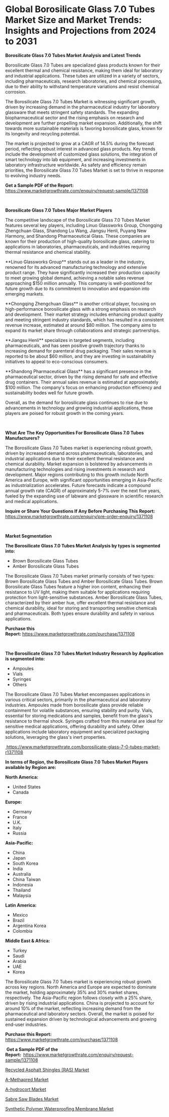 <p><h1>Global Borosilicate Glass 7.0 Tubes Market Size and Market Trends: Insights and Projections from 2024 to 2031</h1></p><p><strong>Borosilicate Glass 7.0 Tubes Market Analysis and Latest Trends</strong></p>
<p><p>Borosilicate Glass 7.0 Tubes are specialized glass products known for their excellent thermal and chemical resistance, making them ideal for laboratory and industrial applications. These tubes are utilized in a variety of sectors, including pharmaceuticals, research laboratories, and chemical processing, due to their ability to withstand temperature variations and resist chemical corrosion.</p><p>The Borosilicate Glass 7.0 Tubes Market is witnessing significant growth, driven by increasing demand in the pharmaceutical industry for laboratory glassware that meets stringent safety standards. The expanding biopharmaceutical sector and the rising emphasis on research and development are further propelling market expansion. Additionally, the shift towards more sustainable materials is favoring borosilicate glass, known for its longevity and recycling potential.</p><p>The market is projected to grow at a CAGR of 14.5% during the forecast period, reflecting robust interest in advanced glass products. Key trends include the development of customized glass solutions, the integration of smart technology into lab equipment, and increasing investments in laboratory infrastructure worldwide. As safety and efficiency remain priorities, the Borosilicate Glass 7.0 Tubes Market is set to thrive in response to evolving industry needs.</p></p>
<p><strong>Get a Sample PDF of the Report:&nbsp;</strong> <a href="https://www.marketgrowthrate.com/enquiry/request-sample/1371108">https://www.marketgrowthrate.com/enquiry/request-sample/1371108</a></p>
<p>&nbsp;</p>
<p><strong>Borosilicate Glass 7.0 Tubes Major Market Players</strong></p>
<p><p>The competitive landscape of the Borosilicate Glass 7.0 Tubes Market features several key players, including Linuo Glassworks Group, Chongqing Zhengchuan Glass, Shandong Lu Wang, Jiangsu Henli, Puyang New Harmony, and Shandong Pharmaceutical Glass. These companies are known for their production of high-quality borosilicate glass, catering to applications in laboratories, pharmaceuticals, and industries requiring thermal resistance and chemical stability.</p><p>**Linuo Glassworks Group** stands out as a leader in the industry, renowned for its advanced manufacturing technology and extensive product range. They have significantly increased their production capacity to meet growing global demand, achieving a notable sales revenue approaching $150 million annually. This company is well-positioned for future growth due to its commitment to innovation and expansion into emerging markets.</p><p>**Chongqing Zhengchuan Glass** is another critical player, focusing on high-performance borosilicate glass with a strong emphasis on research and development. Their market strategy includes enhancing product quality and meeting stringent industry standards, which has resulted in a consistent revenue increase, estimated at around $80 million. The company aims to expand its market share through collaborations and strategic partnerships.</p><p>**Jiangsu Henli** specializes in targeted segments, including pharmaceuticals, and has seen positive growth trajectory thanks to increasing demand for parenteral drug packaging. Their sales revenue is reported to be about $60 million, and they are investing in sustainability initiatives to appeal to eco-conscious consumers.</p><p>**Shandong Pharmaceutical Glass** has a significant presence in the pharmaceutical sector, driven by the rising demand for safe and effective drug containers. Their annual sales revenue is estimated at approximately $100 million. The company's focus on enhancing production efficiency and sustainability bodes well for future growth.</p><p>Overall, as the demand for borosilicate glass continues to rise due to advancements in technology and growing industrial applications, these players are poised for robust growth in the coming years.</p></p>
<p>&nbsp;</p>
<p><strong>What Are The Key Opportunities For Borosilicate Glass 7.0 Tubes Manufacturers?</strong></p>
<p><p>The Borosilicate Glass 7.0 Tubes market is experiencing robust growth, driven by increased demand across pharmaceuticals, laboratories, and industrial applications due to their excellent thermal resistance and chemical durability. Market expansion is bolstered by advancements in manufacturing technologies and rising investments in research and development. Major regions contributing to this growth include North America and Europe, with significant opportunities emerging in Asia-Pacific as industrialization accelerates. Future forecasts indicate a compound annual growth rate (CAGR) of approximately 5-7% over the next five years, fueled by the expanding use of labware and glassware in scientific research and medical applications.</p></p>
<p><strong>Inquire or Share Your Questions If Any Before Purchasing This Report:</strong> <a href="https://www.marketgrowthrate.com/enquiry/pre-order-enquiry/1371108">https://www.marketgrowthrate.com/enquiry/pre-order-enquiry/1371108</a></p>
<p>&nbsp;</p>
<p><strong>Market Segmentation</strong></p>
<p><strong>The Borosilicate Glass 7.0 Tubes Market Analysis by types is segmented into:</strong></p>
<p><ul><li>Brown Borosilicate Glass Tubes</li><li>Amber Borosilicate Glass Tubes</li></ul></p>
<p><p>The Borosilicate Glass 7.0 Tubes market primarily consists of two types: Brown Borosilicate Glass Tubes and Amber Borosilicate Glass Tubes. Brown Borosilicate Glass Tubes feature a higher iron content, enhancing their resistance to UV light, making them suitable for applications requiring protection from light-sensitive substances. Amber Borosilicate Glass Tubes, characterized by their amber hue, offer excellent thermal resistance and chemical durability, ideal for storing and transporting sensitive chemicals and pharmaceuticals. Both types ensure durability and safety in various applications.</p></p>
<p><strong>Purchase this Report:&nbsp;</strong><a href="https://www.marketgrowthrate.com/purchase/1371108">https://www.marketgrowthrate.com/purchase/1371108</a></p>
<p>&nbsp;</p>
<p><strong>The Borosilicate Glass 7.0 Tubes Market Industry Research by Application is segmented into:</strong></p>
<p><ul><li>Ampoules</li><li>Vials</li><li>Syringes</li><li>Others</li></ul></p>
<p><p>The Borosilicate Glass 7.0 Tubes Market encompasses applications in various critical sectors, primarily in the pharmaceutical and laboratory industries. Ampoules made from borosilicate glass provide reliable containment for volatile substances, ensuring stability and purity. Vials, essential for storing medications and samples, benefit from the glass's resistance to thermal shock. Syringes crafted from this material are ideal for sensitive medical applications, offering durability and safety. Other applications include laboratory equipment and specialized packaging solutions, leveraging the glass's inert properties.</p></p>
<p><a href="https://www.marketgrowthrate.com/borosilicate-glass-7-0-tubes-market-r1371108">&nbsp;https://www.marketgrowthrate.com/borosilicate-glass-7-0-tubes-market-r1371108</a></p>
<p><strong>In terms of Region, the Borosilicate Glass 7.0 Tubes Market Players available by Region are:</strong></p>
<p>
    <p> <strong> North America: </strong>
        <ul>
            <li>United States</li>
            <li>Canada</li>
        </ul>
        </p> 
    <p> <strong> Europe: </strong>
        <ul>
            <li>Germany</li>
            <li>France</li>
            <li>U.K.</li>
            <li>Italy</li>
            <li>Russia</li>
        </ul>
        </p> 
    <p> <strong> Asia-Pacific: </strong>
        <ul>
            <li>China</li>
            <li>Japan</li>
            <li>South Korea</li>
            <li>India</li>
            <li>Australia</li>
            <li>China Taiwan</li>
            <li>Indonesia</li>
            <li>Thailand</li>
            <li>Malaysia</li>
        </ul>
        </p> 
    <p> <strong> Latin America: </strong>
        <ul>
            <li>Mexico</li>
            <li>Brazil</li>
            <li>Argentina Korea</li>
            <li>Colombia</li>
        </ul>
        </p> 
    <p> <strong> Middle East & Africa: </strong>
        <ul>
            <li>Turkey</li>
            <li>Saudi</li>
            <li>Arabia</li>
            <li>UAE</li>
            <li>Korea</li>
        </ul>
    </p>
    </p>
<p><p>The Borosilicate Glass 7.0 Tubes market is experiencing robust growth across key regions. North America and Europe are expected to dominate the market, holding approximately 35% and 30% market shares, respectively. The Asia-Pacific region follows closely with a 25% share, driven by rising industrial applications. China is projected to account for around 10% of the market, reflecting increasing demand from the pharmaceutical and laboratory sectors. Overall, the market is poised for sustained expansion driven by technological advancements and growing end-user industries.</p></p>
<p><strong>Purchase this Report: </strong><a href="https://www.marketgrowthrate.com/purchase/1371108">https://www.marketgrowthrate.com/purchase/1371108</a></p>
<p>&nbsp;<strong>Get a Sample PDF of the Report:&nbsp;&nbsp;</strong><a href="https://www.marketgrowthrate.com/enquiry/request-sample/1371108">https://www.marketgrowthrate.com/enquiry/request-sample/1371108</a></p>
<p><strong></strong></p>
<p><p><a href="https://issuu.com/reportprime-2/docs/recycled-asphalt-shingles-ras-marke_9fff96f170beb3">Recycled Asphalt Shingles (RAS) Market</a></p><p><a href="https://medium.com/@deontestanton2023/a-methapred-market-size-share-analysis-growth-trends-forecast-2024-2031-156f84fd83ab">A-Methapred Market</a></p><p><a href="https://medium.com/@deontestanton2023/a-hydrocort-industry-sector-new-technologies-and-market-impact-forecasted-for-period-from-2024-to-e35465f30d07?postPublishedType=repub">A-hydrocort Market</a></p><p><a href="https://www.linkedin.com/pulse/sabre-saw-blades-industry-forecast-market-shifts-strategic-umsoe">Sabre Saw Blades Market</a></p><p><a href="https://issuu.com/reportprime-2/docs/synthetic-polymer-waterproofing-mem_6869a3410b90dd">Synthetic Polymer Waterproofing Membrane Market</a></p></p>